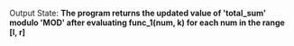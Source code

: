 Output State: **The program returns the updated value of 'total_sum' modulo 'MOD' after evaluating func_1(num, k) for each num in the range [l, r]**